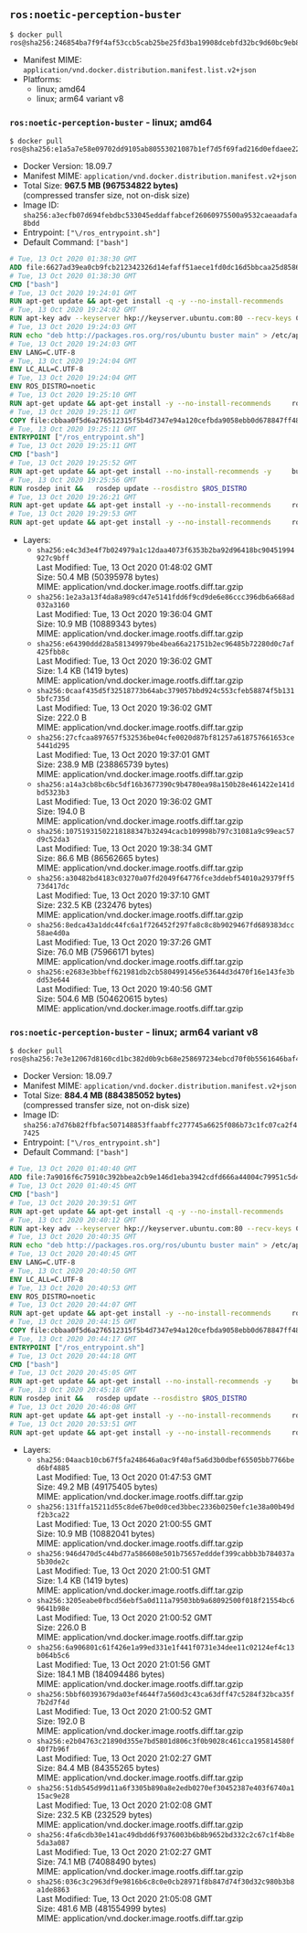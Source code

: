 ## `ros:noetic-perception-buster`

```console
$ docker pull ros@sha256:246854ba7f9f4af53ccb5cab25be25fd3ba19908dcebfd32bc9d60bc9eb892da
```

-	Manifest MIME: `application/vnd.docker.distribution.manifest.list.v2+json`
-	Platforms:
	-	linux; amd64
	-	linux; arm64 variant v8

### `ros:noetic-perception-buster` - linux; amd64

```console
$ docker pull ros@sha256:e1a5a7e58e09702dd9105ab80553021087b1ef7d5f69fad216d0efdaee221503
```

-	Docker Version: 18.09.7
-	Manifest MIME: `application/vnd.docker.distribution.manifest.v2+json`
-	Total Size: **967.5 MB (967534822 bytes)**  
	(compressed transfer size, not on-disk size)
-	Image ID: `sha256:a3ecfb07d694febdbc533045eddaffabcef26060975500a9532caeaadafa8bdd`
-	Entrypoint: `["\/ros_entrypoint.sh"]`
-	Default Command: `["bash"]`

```dockerfile
# Tue, 13 Oct 2020 01:38:30 GMT
ADD file:6627ad39ea0cb9fcb212342326d14efaff51aece1fd0dc16d5bbcaa25d858622 in / 
# Tue, 13 Oct 2020 01:38:30 GMT
CMD ["bash"]
# Tue, 13 Oct 2020 19:24:01 GMT
RUN apt-get update && apt-get install -q -y --no-install-recommends     dirmngr     gnupg2     && rm -rf /var/lib/apt/lists/*
# Tue, 13 Oct 2020 19:24:02 GMT
RUN apt-key adv --keyserver hkp://keyserver.ubuntu.com:80 --recv-keys C1CF6E31E6BADE8868B172B4F42ED6FBAB17C654
# Tue, 13 Oct 2020 19:24:03 GMT
RUN echo "deb http://packages.ros.org/ros/ubuntu buster main" > /etc/apt/sources.list.d/ros1-latest.list
# Tue, 13 Oct 2020 19:24:03 GMT
ENV LANG=C.UTF-8
# Tue, 13 Oct 2020 19:24:04 GMT
ENV LC_ALL=C.UTF-8
# Tue, 13 Oct 2020 19:24:04 GMT
ENV ROS_DISTRO=noetic
# Tue, 13 Oct 2020 19:25:10 GMT
RUN apt-get update && apt-get install -y --no-install-recommends     ros-noetic-ros-core=1.5.0-1*     && rm -rf /var/lib/apt/lists/*
# Tue, 13 Oct 2020 19:25:11 GMT
COPY file:cbbaa0f5d6a276512315f5b4d7347e94a120cefbda9058ebb0d678847ff4837f in / 
# Tue, 13 Oct 2020 19:25:11 GMT
ENTRYPOINT ["/ros_entrypoint.sh"]
# Tue, 13 Oct 2020 19:25:11 GMT
CMD ["bash"]
# Tue, 13 Oct 2020 19:25:52 GMT
RUN apt-get update && apt-get install --no-install-recommends -y     build-essential     python3-rosdep     python3-rosinstall     python3-vcstools     && rm -rf /var/lib/apt/lists/*
# Tue, 13 Oct 2020 19:25:56 GMT
RUN rosdep init &&   rosdep update --rosdistro $ROS_DISTRO
# Tue, 13 Oct 2020 19:26:21 GMT
RUN apt-get update && apt-get install -y --no-install-recommends     ros-noetic-ros-base=1.5.0-1*     && rm -rf /var/lib/apt/lists/*
# Tue, 13 Oct 2020 19:29:53 GMT
RUN apt-get update && apt-get install -y --no-install-recommends     ros-noetic-perception=1.5.0-1*     && rm -rf /var/lib/apt/lists/*
```

-	Layers:
	-	`sha256:e4c3d3e4f7b024979a1c12daa4073f6353b2ba92d96418bc90451994927c9bff`  
		Last Modified: Tue, 13 Oct 2020 01:48:02 GMT  
		Size: 50.4 MB (50395978 bytes)  
		MIME: application/vnd.docker.image.rootfs.diff.tar.gzip
	-	`sha256:1e2a3a13f4da8a989cd47e5141fdd6f9cd9de6e86ccc396db6a668ad032a3160`  
		Last Modified: Tue, 13 Oct 2020 19:36:04 GMT  
		Size: 10.9 MB (10889343 bytes)  
		MIME: application/vnd.docker.image.rootfs.diff.tar.gzip
	-	`sha256:e64390ddd28a581349979be4bea66a21751b2ec96485b72280d0c7af425fbb8c`  
		Last Modified: Tue, 13 Oct 2020 19:36:02 GMT  
		Size: 1.4 KB (1419 bytes)  
		MIME: application/vnd.docker.image.rootfs.diff.tar.gzip
	-	`sha256:0caaf435d5f32518773b64abc379057bbd924c553cfeb58874f5b1315bfc735d`  
		Last Modified: Tue, 13 Oct 2020 19:36:02 GMT  
		Size: 222.0 B  
		MIME: application/vnd.docker.image.rootfs.diff.tar.gzip
	-	`sha256:27cfcaa897657f532536be04cfe0020d87bf81257a618757661653ce5441d295`  
		Last Modified: Tue, 13 Oct 2020 19:37:01 GMT  
		Size: 238.9 MB (238865739 bytes)  
		MIME: application/vnd.docker.image.rootfs.diff.tar.gzip
	-	`sha256:a14a3cb8bc6bc5df16b3677390c9b4780ea98a150b28e461422e141dbd5323b3`  
		Last Modified: Tue, 13 Oct 2020 19:36:02 GMT  
		Size: 194.0 B  
		MIME: application/vnd.docker.image.rootfs.diff.tar.gzip
	-	`sha256:10751931502218188347b32494cacb109998b797c31081a9c99eac57d9c52da3`  
		Last Modified: Tue, 13 Oct 2020 19:38:34 GMT  
		Size: 86.6 MB (86562665 bytes)  
		MIME: application/vnd.docker.image.rootfs.diff.tar.gzip
	-	`sha256:a30482bd4183c03270a07fd2049f64776fce3ddebf54010a29379ff573d417dc`  
		Last Modified: Tue, 13 Oct 2020 19:37:10 GMT  
		Size: 232.5 KB (232476 bytes)  
		MIME: application/vnd.docker.image.rootfs.diff.tar.gzip
	-	`sha256:8edca43a1ddc44fc6a1f726452f297fa8c8c8b9029467fd689383dcc58ae4d0a`  
		Last Modified: Tue, 13 Oct 2020 19:37:26 GMT  
		Size: 76.0 MB (75966171 bytes)  
		MIME: application/vnd.docker.image.rootfs.diff.tar.gzip
	-	`sha256:e2683e3bbeff621981db2cb5804991456e53644d3d470f16e143fe3bdd53e644`  
		Last Modified: Tue, 13 Oct 2020 19:40:56 GMT  
		Size: 504.6 MB (504620615 bytes)  
		MIME: application/vnd.docker.image.rootfs.diff.tar.gzip

### `ros:noetic-perception-buster` - linux; arm64 variant v8

```console
$ docker pull ros@sha256:7e3e12067d8160cd1bc382d0b9cb68e258697234ebcd70f0b5561646baf476fc
```

-	Docker Version: 18.09.7
-	Manifest MIME: `application/vnd.docker.distribution.manifest.v2+json`
-	Total Size: **884.4 MB (884385052 bytes)**  
	(compressed transfer size, not on-disk size)
-	Image ID: `sha256:a7d76b82ffbfac507148853ffaabffc277745a6625f086b73c1fc07ca2f47425`
-	Entrypoint: `["\/ros_entrypoint.sh"]`
-	Default Command: `["bash"]`

```dockerfile
# Tue, 13 Oct 2020 01:40:40 GMT
ADD file:7a9016f6c75910c392bbea2cb9e146d1eba3942cdfd666a44004c79951c5d46f in / 
# Tue, 13 Oct 2020 01:40:45 GMT
CMD ["bash"]
# Tue, 13 Oct 2020 20:39:51 GMT
RUN apt-get update && apt-get install -q -y --no-install-recommends     dirmngr     gnupg2     && rm -rf /var/lib/apt/lists/*
# Tue, 13 Oct 2020 20:40:12 GMT
RUN apt-key adv --keyserver hkp://keyserver.ubuntu.com:80 --recv-keys C1CF6E31E6BADE8868B172B4F42ED6FBAB17C654
# Tue, 13 Oct 2020 20:40:35 GMT
RUN echo "deb http://packages.ros.org/ros/ubuntu buster main" > /etc/apt/sources.list.d/ros1-latest.list
# Tue, 13 Oct 2020 20:40:45 GMT
ENV LANG=C.UTF-8
# Tue, 13 Oct 2020 20:40:50 GMT
ENV LC_ALL=C.UTF-8
# Tue, 13 Oct 2020 20:40:53 GMT
ENV ROS_DISTRO=noetic
# Tue, 13 Oct 2020 20:44:07 GMT
RUN apt-get update && apt-get install -y --no-install-recommends     ros-noetic-ros-core=1.5.0-1*     && rm -rf /var/lib/apt/lists/*
# Tue, 13 Oct 2020 20:44:15 GMT
COPY file:cbbaa0f5d6a276512315f5b4d7347e94a120cefbda9058ebb0d678847ff4837f in / 
# Tue, 13 Oct 2020 20:44:17 GMT
ENTRYPOINT ["/ros_entrypoint.sh"]
# Tue, 13 Oct 2020 20:44:18 GMT
CMD ["bash"]
# Tue, 13 Oct 2020 20:45:05 GMT
RUN apt-get update && apt-get install --no-install-recommends -y     build-essential     python3-rosdep     python3-rosinstall     python3-vcstools     && rm -rf /var/lib/apt/lists/*
# Tue, 13 Oct 2020 20:45:18 GMT
RUN rosdep init &&   rosdep update --rosdistro $ROS_DISTRO
# Tue, 13 Oct 2020 20:46:08 GMT
RUN apt-get update && apt-get install -y --no-install-recommends     ros-noetic-ros-base=1.5.0-1*     && rm -rf /var/lib/apt/lists/*
# Tue, 13 Oct 2020 20:53:51 GMT
RUN apt-get update && apt-get install -y --no-install-recommends     ros-noetic-perception=1.5.0-1*     && rm -rf /var/lib/apt/lists/*
```

-	Layers:
	-	`sha256:04aacb10cb67f5fa248646a0ac9f40af5a6d3b0dbef65505bb7766bed6bf4885`  
		Last Modified: Tue, 13 Oct 2020 01:47:53 GMT  
		Size: 49.2 MB (49175405 bytes)  
		MIME: application/vnd.docker.image.rootfs.diff.tar.gzip
	-	`sha256:131ffa15211d55c8de67be0d0ced3bbec2336b0250efc1e38a00b49df2b3ca22`  
		Last Modified: Tue, 13 Oct 2020 21:00:55 GMT  
		Size: 10.9 MB (10882041 bytes)  
		MIME: application/vnd.docker.image.rootfs.diff.tar.gzip
	-	`sha256:946d470d5c44bd77a586608e501b75657edddef399cabbb3b784037a5b30de2c`  
		Last Modified: Tue, 13 Oct 2020 21:00:51 GMT  
		Size: 1.4 KB (1419 bytes)  
		MIME: application/vnd.docker.image.rootfs.diff.tar.gzip
	-	`sha256:3205eabe0fbcd56ebf5a0d111a79503bb9a68092500f018f21554bc69641b98e`  
		Last Modified: Tue, 13 Oct 2020 21:00:52 GMT  
		Size: 226.0 B  
		MIME: application/vnd.docker.image.rootfs.diff.tar.gzip
	-	`sha256:6a906801c61f426e1a99ed331e1f441f0731e34dee11c02124ef4c13b064b5c6`  
		Last Modified: Tue, 13 Oct 2020 21:01:56 GMT  
		Size: 184.1 MB (184094486 bytes)  
		MIME: application/vnd.docker.image.rootfs.diff.tar.gzip
	-	`sha256:5bbf60393679da03ef4644f7a560d3c43ca63dff47c5284f32bca35f7b2d7f4d`  
		Last Modified: Tue, 13 Oct 2020 21:00:52 GMT  
		Size: 192.0 B  
		MIME: application/vnd.docker.image.rootfs.diff.tar.gzip
	-	`sha256:e2b04763c21890d355e7bd5801d806c3f0b9028c461cca195814580f40f7b96f`  
		Last Modified: Tue, 13 Oct 2020 21:02:27 GMT  
		Size: 84.4 MB (84355265 bytes)  
		MIME: application/vnd.docker.image.rootfs.diff.tar.gzip
	-	`sha256:51db545d99d11a6f3305b890a8e2edb0270ef30452387e403f6740a115ac9e28`  
		Last Modified: Tue, 13 Oct 2020 21:02:08 GMT  
		Size: 232.5 KB (232529 bytes)  
		MIME: application/vnd.docker.image.rootfs.diff.tar.gzip
	-	`sha256:4fa6cdb30e141ac49dbdd6f9376003b6b8b9652bd332c2c67c1f4b8e5da3a087`  
		Last Modified: Tue, 13 Oct 2020 21:02:27 GMT  
		Size: 74.1 MB (74088490 bytes)  
		MIME: application/vnd.docker.image.rootfs.diff.tar.gzip
	-	`sha256:036c3c2963df9e9816b6c8c0e0cb28971f8b847d74f30d32c980b3b8a1de8863`  
		Last Modified: Tue, 13 Oct 2020 21:05:08 GMT  
		Size: 481.6 MB (481554999 bytes)  
		MIME: application/vnd.docker.image.rootfs.diff.tar.gzip
